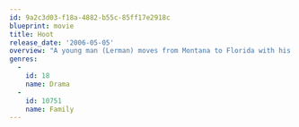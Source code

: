 ```yaml
---
id: 9a2c3d03-f18a-4882-b55c-85ff17e2918c
blueprint: movie
title: Hoot
release_date: '2006-05-05'
overview: "A young man (Lerman) moves from Montana to Florida with his family, where he's compelled to engage in a fight to protect a population of endangered owls."
genres:
  -
    id: 18
    name: Drama
  -
    id: 10751
    name: Family
---
```

